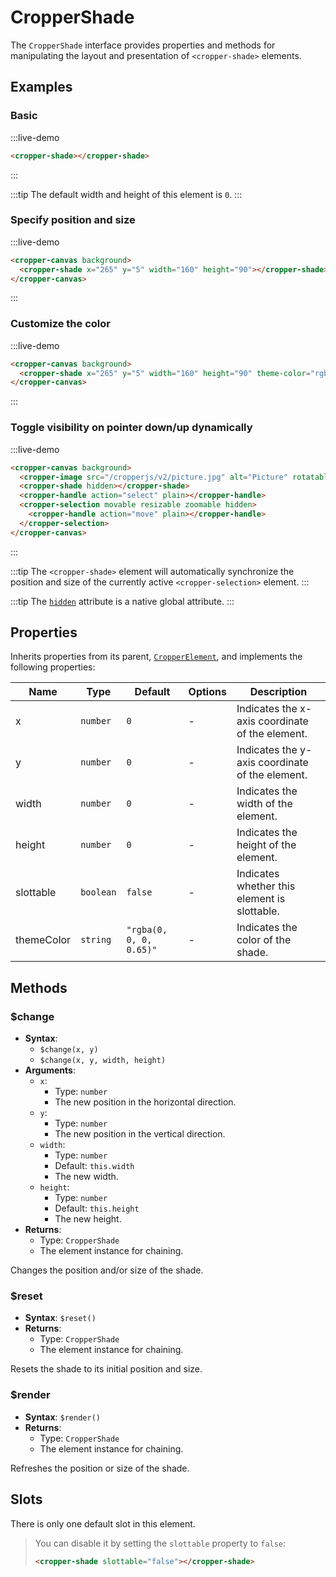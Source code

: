 # CropperShade

The `CropperShade` interface provides properties and methods for manipulating the layout and presentation of `<cropper-shade>` elements.

## Examples

### Basic

:::live-demo

```html
<cropper-shade></cropper-shade>
```

:::

:::tip
The default width and height of this element is `0`.
:::

### Specify position and size

:::live-demo

```html
<cropper-canvas background>
  <cropper-shade x="265" y="5" width="160" height="90"></cropper-shade>
</cropper-canvas>
```

:::

### Customize the color

:::live-demo

```html
<cropper-canvas background>
  <cropper-shade x="265" y="5" width="160" height="90" theme-color="rgba(0, 0, 0, 0.35)"></cropper-shade>
</cropper-canvas>
```

:::

### Toggle visibility on pointer down/up dynamically

:::live-demo

```html
<cropper-canvas background>
  <cropper-image src="/cropperjs/v2/picture.jpg" alt="Picture" rotatable scalable skewable translatable></cropper-image>
  <cropper-shade hidden></cropper-shade>
  <cropper-handle action="select" plain></cropper-handle>
  <cropper-selection movable resizable zoomable hidden>
    <cropper-handle action="move" plain></cropper-handle>
  </cropper-selection>
</cropper-canvas>
```

:::

:::tip
The `<cropper-shade>` element will automatically synchronize the position and size of the currently active `<cropper-selection>` element.
:::

:::tip
The [`hidden`](https://developer.mozilla.org/en-US/docs/Web/HTML/Global_attributes/hidden) attribute is a native global attribute.
:::

## Properties

Inherits properties from its parent, [`CropperElement`](cropper-element.html), and implements the following properties:

| Name | Type | Default | Options | Description |
| --- | --- | --- | --- | --- |
| x | `number` | `0` | - | Indicates the x-axis coordinate of the element. |
| y | `number` | `0` | - | Indicates the y-axis coordinate of the element. |
| width | `number` | `0` | - | Indicates the width of the element. |
| height | `number` | `0` | - | Indicates the height of the element. |
| slottable | `boolean` | `false` | - | Indicates whether this element is slottable. |
| themeColor | `string` | `"rgba(0, 0, 0, 0.65)"` | - | Indicates the color of the shade. |

## Methods

### $change

- **Syntax**:
  - `$change(x, y)`
  - `$change(x, y, width, height)`
- **Arguments**:
  - `x`:
    - Type: `number`
    - The new position in the horizontal direction.
  - `y`:
    - Type: `number`
    - The new position in the vertical direction.
  - `width`:
    - Type: `number`
    - Default: `this.width`
    - The new width.
  - `height`:
    - Type: `number`
    - Default: `this.height`
    - The new height.
- **Returns**:
  - Type: `CropperShade`
  - The element instance for chaining.

Changes the position and/or size of the shade.

### $reset

- **Syntax**: `$reset()`
- **Returns**:
  - Type: `CropperShade`
  - The element instance for chaining.

Resets the shade to its initial position and size.

### $render

- **Syntax**: `$render()`
- **Returns**:
  - Type: `CropperShade`
  - The element instance for chaining.

Refreshes the position or size of the shade.

## Slots

There is only one default slot in this element.

> You can disable it by setting the `slottable` property to `false`:
>
> ```html
> <cropper-shade slottable="false"></cropper-shade>
> ```

